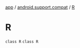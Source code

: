 [app](../../index.md) / [android.support.compat](../index.md) / [R](./index.md)

# R

`class R`
`class R`